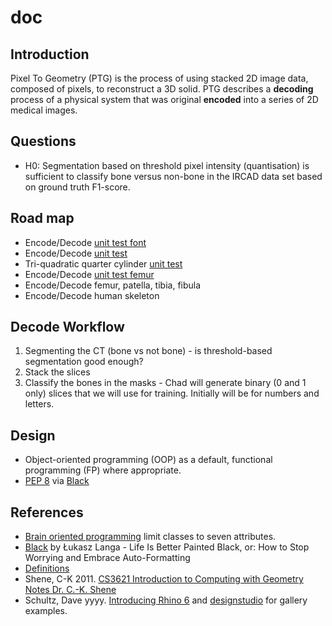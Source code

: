 # doc

## Introduction

Pixel To Geometry (PTG) is the process of using stacked 2D image data, composed of pixels, to reconstruct a 3D solid.  PTG describes a **decoding** process of a physical system that was original **encoded** into a series of 2D medical images.  

## Questions

* H0: Segmentation based on threshold pixel intensity (quantisation) is sufficient to classify bone versus non-bone in the IRCAD data set based on ground truth F1-score.

## Road map

* Encode/Decode [unit test font](unit-test-font.md)
* Encode/Decode [unit test](unit-test.md)
* Tri-quadratic quarter cylinder [unit test](unit-test-triquad-qtr-cyl.md)
* Encode/Decode [unit test femur](unit-test-femur.md)
* Encode/Decode femur, patella, tibia, fibula
* Encode/Decode human skeleton

## Decode Workflow

1. Segmenting the CT (bone vs not bone) - is threshold-based segmentation good enough?
2. Stack the slices
3. Classify the bones in the masks - Chad will generate binary (0 and 1 only) slices that we will use for training. Initially will be for numbers and letters.

## Design

* Object-oriented programming (OOP) as a default, functional programming (FP) where appropriate.
* [PEP 8](https://www.python.org/dev/peps/pep-0008/) via [Black](https://github.com/psf/black)

## References

* [Brain oriented programming](https://tobeva.com/articles/brain-oriented-programming/) limit classes to seven attributes.
* [Black](https://youtu.be/esZLCuWs_2Y) by Łukasz Langa - Life Is Better Painted Black, or: How to Stop Worrying and Embrace Auto-Formatting
* [Definitions](definitions.md)
* Shene, C-K 2011.  [CS3621 Introduction to Computing with Geometry Notes
Dr. C.-K. Shene](https://pages.mtu.edu/~shene/COURSES/cs3621/NOTES/notes.html)
* Schultz, Dave yyyy. [Introducing Rhino 6](https://www.linkedin.com/learning/introducing-rhino-6) and [designstudio](https://www.schultzeworks.com) for gallery examples.
